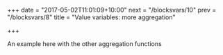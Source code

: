 +++
date = "2017-05-02T11:01:09+10:00"
next = "/blocksvars/10"
prev = "/blocksvars/8"
title = "Value variables: more aggregation"

+++

An example here with the other aggregation functions


